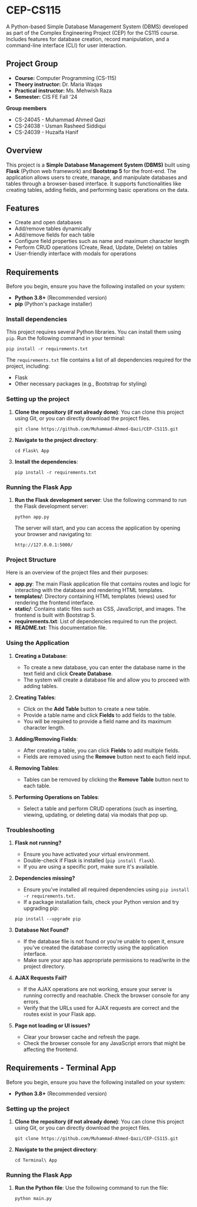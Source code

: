 # CEP-CS115
A Python-based Simple Database Management System (DBMS) developed as part of the Complex Engineering Project (CEP) for the CS115 course. Includes features for database creation, record manipulation, and a command-line interface (CLI) for user interaction.

## Project Group

- **Course:** Computer Programming (CS-115)
- **Theory instructor:** Dr. Maria Waqas
- **Practical instructor:** Ms. Mehwish Raza
- **Semester:** CIS FE Fall '24

**Group members**
- CS-24045 - Muhammad Ahmed Qazi
- CS-24038 - Usman Rasheed Siddiqui
- CS-24039 - Huzaifa Hanif

## Overview

This project is a **Simple Database Management System (DBMS)** built using **Flask** (Python web framework) and **Bootstrap 5** for the front-end. The application allows users to create, manage, and manipulate databases and tables through a browser-based interface. It supports functionalities like creating tables, adding fields, and performing basic operations on the data.

## Features

- Create and open databases
- Add/remove tables dynamically
- Add/remove fields for each table
- Configure field properties such as name and maximum character length
- Perform CRUD operations (Create, Read, Update, Delete) on tables
- User-friendly interface with modals for operations

## Requirements

Before you begin, ensure you have the following installed on your system:

- **Python 3.8+** (Recommended version)
- **pip** (Python's package installer)

### Install dependencies

This project requires several Python libraries. You can install them using `pip`. Run the following command in your terminal:

`pip install -r requirements.txt`

The `requirements.txt` file contains a list of all dependencies required for the project, including:

- Flask
- Other necessary packages (e.g., Bootstrap for styling)

### Setting up the project

1. **Clone the repository (if not already done)**: You can clone this project using Git, or you can directly download the project files.

	`git clone https://github.com/Muhammad-Ahmed-Qazi/CEP-CS115.git`

2. **Navigate to the project directory**:

	`cd Flask\ App`

3. **Install the dependencies**:

	`pip install -r requirements.txt`

### Running the Flask App

1. **Run the Flask development server**: Use the following command to run the Flask development server:

	`python app.py`
	
	The server will start, and you can access the application by opening your browser and navigating to:
	
	`http://127.0.0.1:5000/`

### Project Structure

Here is an overview of the project files and their purposes:

- **app.py**: The main Flask application file that contains routes and logic for interacting with the database and rendering HTML templates.
- **templates/**: Directory containing HTML templates (views) used for rendering the frontend interface.
- **static/**: Contains static files such as CSS, JavaScript, and images. The frontend is built with Bootstrap 5.
- **requirements.txt**: List of dependencies required to run the project.
- **README.txt**: This documentation file.

### Using the Application

1. **Creating a Database**:
    - To create a new database, you can enter the database name in the text field and click **Create Database**.
    - The system will create a database file and allow you to proceed with adding tables.

1. **Creating Tables**:
    - Click on the **Add Table** button to create a new table.
    - Provide a table name and click **Fields** to add fields to the table.
    - You will be required to provide a field name and its maximum character length.

2. **Adding/Removing Fields**:
    - After creating a table, you can click **Fields** to add multiple fields.
    - Fields are removed using the **Remove** button next to each field input.

3. **Removing Tables**:
    - Tables can be removed by clicking the **Remove Table** button next to each table.

4. **Performing Operations on Tables**:
    - Select a table and perform CRUD operations (such as inserting, viewing, updating, or deleting data) via modals that pop up.

### Troubleshooting

1. **Flask not running?**    
    - Ensure you have activated your virtual environment.
    - Double-check if Flask is installed (`pip install flask`).
    - If you are using a specific port, make sure it's available.

2. **Dependencies missing?**
    - Ensure you’ve installed all required dependencies using `pip install -r requirements.txt`.
    - If a package installation fails, check your Python version and try upgrading pip:
    
    `pip install --upgrade pip`
    

3. **Database Not Found?**
    - If the database file is not found or you're unable to open it, ensure you’ve created the database correctly using the application interface.
    - Make sure your app has appropriate permissions to read/write in the project directory.

4. **AJAX Requests Fail?**
    - If the AJAX operations are not working, ensure your server is running correctly and reachable. Check the browser console for any errors.
    - Verify that the URLs used for AJAX requests are correct and the routes exist in your Flask app.

5. **Page not loading or UI issues?**
    - Clear your browser cache and refresh the page.
    - Check the browser console for any JavaScript errors that might be affecting the frontend.

## Requirements - Terminal App

Before you begin, ensure you have the following installed on your system:

- **Python 3.8+** (Recommended version)

### Setting up the project

1. **Clone the repository (if not already done)**: You can clone this project using Git, or you can directly download the project files.

	`git clone https://github.com/Muhammad-Ahmed-Qazi/CEP-CS115.git`

2. **Navigate to the project directory**:

	`cd Terminal\ App`

### Running the Flask App

1. **Run the Python file**: Use the following command to run the file:

	`python main.py`